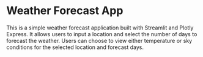 # Weather Forecast App

This is a simple weather forecast application built with Streamlit and Plotly Express. It allows users to input a location and select the number of days to forecast the weather. Users can choose to view either temperature or sky conditions for the selected location and forecast days.
